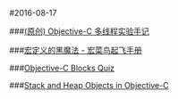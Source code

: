 #2016-08-17

###[(原创) Objective-C 多线程实验手记](http://www.jianshu.com/p/ae1cef1f3187)

###[宏定义的黑魔法 - 宏菜鸟起飞手册](https://onevcat.com/2014/01/black-magic-in-macro/)

###[Objective-C Blocks Quiz](http://blog.parse.com/learn/engineering/objective-c-blocks-quiz/)

###[Stack and Heap Objects in Objective-C](https://www.mikeash.com/pyblog/friday-qa-2010-01-15-stack-and-heap-objects-in-objective-c.html)

